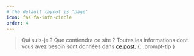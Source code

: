 ```yaml
---
# the default layout is 'page'
icon: fas fa-info-circle
order: 4
---
```


> Qui suis-je ? Que contiendra ce site ? Toutes les informations dont vous avez besoin sont données dans [ce post.](https://teptis.github.io/posts/Introduction/)
{: .prompt-tip }
